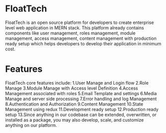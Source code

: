 # FloatTech
FloatTech is an open source platform for developers to create enterprise level web application in MERN stack. This platform already contains components like user management, roles management, module management, access management, content management with production ready setup which helps developers to develop their application in minimum cost.
# Features
FloatTech core features include:
1.User Manage and Login flow
2.Role Manage
3.Module Manage with Access level Definition
4.Access Management associated with roles
5.Email Template and settings
6.Media Manage and server side processing
7.Error handling and log Management
8.Authentication and Authorization
9.Content Management
10.State Management using redux
11.Development ready setup
12.Production ready setup
13.Since anything in our codebase can be extended, overwritten, or installed as a package, you may also develop, scale, and customize anything on our platform.
